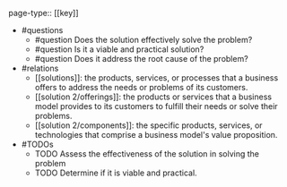 page-type:: [[key]]
- #questions
	- #question Does the solution effectively solve the problem?
	- #question Is it a viable and practical solution?
	- #question Does it address the root cause of the problem?
- #relations
	- [[solutions]]: the products, services, or processes that a business offers to address the needs or problems of its customers.
	- [[solution 2/offerings]]: the products or services that a business model provides to its customers to fulfill their needs or solve their problems.
	- [[solution 2/components]]: the specific products, services, or technologies that comprise a business model's value proposition.
- #TODOs
	- TODO Assess the effectiveness of the solution in solving the problem
	- TODO  Determine if it is viable and practical.

